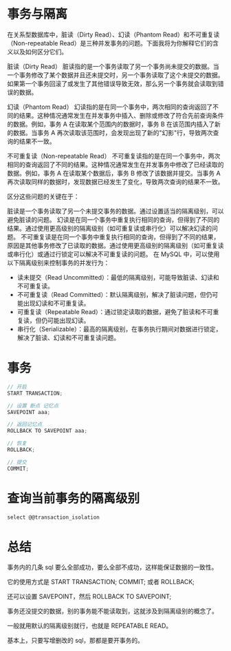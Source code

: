 # 事务与隔离

在关系型数据库中，脏读（Dirty Read）、幻读（Phantom Read）和不可重复读（Non-repeatable Read）是三种并发事务的问题。下面我将为你解释它们的含义以及如何区分它们。

脏读（Dirty Read）
脏读指的是一个事务读取了另一个事务尚未提交的数据。当一个事务修改了某个数据并且还未提交时，另一个事务读取了这个未提交的数据。如果第一个事务回滚了或发生了其他错误导致无效，那么另一个事务就会读取到错误的数据。

幻读（Phantom Read）
幻读指的是在同一个事务中，两次相同的查询返回了不同的结果。这种情况通常发生在并发事务中插入、删除或修改了符合先前查询条件的数据。例如，事务 A 在读取某个范围内的数据时，事务 B 在该范围内插入了新的数据。当事务 A 再次读取该范围时，会发现出现了新的"幻影"行，导致两次查询的结果不一致。

不可重复读（Non-repeatable Read）
不可重复读指的是在同一个事务中，两次相同的查询返回了不同的结果。这种情况通常发生在并发事务中修改了已经读取的数据。例如，事务 A 在读取某个数据后，事务 B 修改了该数据并提交。当事务 A 再次读取同样的数据时，发现数据已经发生了变化，导致两次查询的结果不一致。

区分这些问题的关键在于：

脏读是一个事务读取了另一个未提交事务的数据。通过设置适当的隔离级别，可以避免脏读的问题。
幻读是在同一个事务中重复执行相同的查询，但得到了不同的结果。通过使用更高级别的隔离级别（如可重复读或串行化）可以解决幻读的问题。
不可重复读是在同一个事务中重复执行相同的查询，但得到了不同的结果，原因是其他事务修改了已读取的数据。通过使用更高级别的隔离级别（如可重复读或串行化）或通过行锁定可以解决不可重复读的问题。
在 MySQL 中，可以使用以下隔离级别来控制事务的并发行为：

- 读未提交（Read Uncommitted）：最低的隔离级别，可能导致脏读、幻读和不可重复读。
- 不可重复读（Read Committed）：默认隔离级别，解决了脏读问题，但仍可能出现幻读和不可重复读。
- 可重复读（Repeatable Read）：通过锁定读取的数据，避免了脏读和不可重复读，但仍可能出现幻读。
- 串行化（Serializable）：最高的隔离级别，在事务执行期间对数据进行锁定，解决了脏读、幻读和不可重复读问题。

# 事务

```js
// 开启
START TRANSACTION;

// 设置 断点 记忆点
SAVEPOINT aaa;

// 返回记忆点
ROLLBACK TO SAVEPOINT aaa;

// 恢复
ROLLBACK;

// 提交
COMMIT;
```

# 查询当前事务的隔离级别

```js
select @@transaction_isolation
```

# 总结

事务内的几条 sql 要么全部成功，要么全部不成功，这样能保证数据的一致性。

它的使用方式是 START TRANSACTION; COMMIT; 或者 ROLLBACK;

还可以设置 SAVEPOINT，然后 ROLLBACK TO SAVEPOINT;

事务还没提交的数据，别的事务能不能读取到，这就涉及到隔离级别的概念了。

一般就用默认的隔离级别就行，也就是 REPEATABLE READ。

基本上，只要写增删改的 sql，那都是要开事务的。
